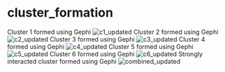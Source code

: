 # cluster_formation
Cluster 1 formed using Gephi
![c1_updated](https://user-images.githubusercontent.com/53253468/154000580-4d0c79bc-2cc3-4dbd-9187-c9fbc32e5187.png)
Cluster 2 formed using Gephi
![c2_updated](https://user-images.githubusercontent.com/53253468/154001009-1c0ace10-021f-4332-b24a-a16e8de1939d.png)
Cluster 3 formed using Gephi
![c3_updated](https://user-images.githubusercontent.com/53253468/154001200-dd3e2ca4-04d0-4eee-a170-49d919a4bf72.png)
Cluster 4 formed using Gephi
![c4_updated](https://user-images.githubusercontent.com/53253468/154001395-2669dae5-096e-460c-a6df-a514dd15fc7d.png)
Cluster 5 formed using Gephi
![c5_updated](https://user-images.githubusercontent.com/53253468/154001527-e324d987-b022-4618-9bd8-fcdf55137669.png)
Cluster 6 formed using Gephi
![c6_updated](https://user-images.githubusercontent.com/53253468/154001784-3d3958e6-11a8-4f11-9144-21b0bba0ec7c.png)
Strongly interacted cluster formed using Gephi
![combined_updated](https://user-images.githubusercontent.com/53253468/154001933-b212c65d-5c82-4cc1-a0b0-a9187ebf8688.png)

